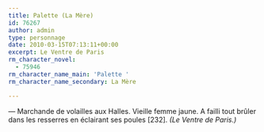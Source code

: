 ```yaml
---
title: Palette (La Mère)
id: 76267
author: admin
type: personnage
date: 2010-03-15T07:13:11+00:00
excerpt: Le Ventre de Paris
rm_character_novel:
  - 75946
rm_character_name_main: 'Palette '
rm_character_name_secondary: La Mère

---
```

— Marchande de volailles aux Halles. Vieille femme jaune. A failli tout brûler dans les resserres en éclairant ses poules [232]. _(Le Ventre de Paris.)_